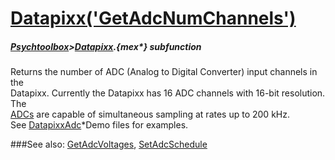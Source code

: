 # [Datapixx('GetAdcNumChannels')](Datapixx-GetAdcNumChannels) 
##### [Psychtoolbox](Psychtoolbox)>[Datapixx](Datapixx).{mex*} subfunction


Returns the number of ADC (Analog to Digital Converter) input channels in the  
Datapixx. Currently the Datapixx has 16 ADC channels with 16-bit resolution. The  
[ADCs](ADCs) are capable of simultaneous sampling at rates up to 200 kHz.  
See [DatapixxAdc](DatapixxAdc)\*Demo files for examples.  
  


###See also:
[GetAdcVoltages](Datapixx-GetAdcVoltages), [SetAdcSchedule](Datapixx-SetAdcSchedule)
